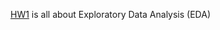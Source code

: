 [HW1]([https://github.com/user/repo/blob/branch/other_file.md](https://github.com/MrymHkmbdi/ADSHW/blob/main/ADS_HW1.ipynb)) is all about Exploratory Data Analysis (EDA) 
